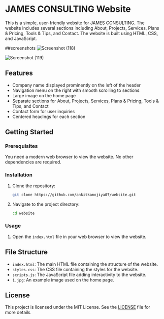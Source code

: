 # JAMES CONSULTING Website

This is a simple, user-friendly website for JAMES CONSULTING. The website includes several sections including About, Projects, Services, Plans & Pricing, Tools & Tips, and Contact. The website is built using HTML, CSS, and JavaScript.

##screenshots
![Screenshot (118)](https://github.com/ankitkanojiya07/website/assets/94682775/39e64e1b-0249-4530-beab-e81be22abdd8)

![Screenshot (119)](https://github.com/ankitkanojiya07/website/assets/94682775/fc0aae9a-4458-4d86-a10d-bb5c4a3c32e2)

## Features

- Company name displayed prominently on the left of the header
- Navigation menu on the right with smooth scrolling to sections
- Large image on the home page
- Separate sections for About, Projects, Services, Plans & Pricing, Tools & Tips, and Contact
- Contact form for user inquiries
- Centered headings for each section

## Getting Started

### Prerequisites

You need a modern web browser to view the website. No other dependencies are required.

### Installation

1. Clone the repository:
    ```bash
    git clone https://github.com/ankitkanojiya07/website.git
    ```
2. Navigate to the project directory:
    ```bash
    cd website
    ```

### Usage

1. Open the `index.html` file in your web browser to view the website.

## File Structure


- `index.html`: The main HTML file containing the structure of the website.
- `styles.css`: The CSS file containing the styles for the website.
- `scripts.js`: The JavaScript file adding interactivity to the website.
- `1.jpg`: An example image used on the home page.

## License

This project is licensed under the MIT License. See the [LICENSE](LICENSE) file for more details.
